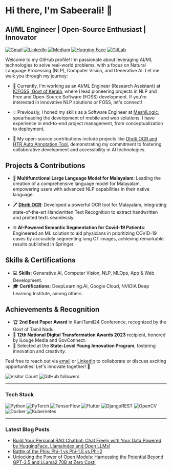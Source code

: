 # Hi there, I'm Sabeerali! 👋
## AI/ML Engineer | Open-Source Enthusiast | Innovator

[![Gmail](https://img.shields.io/badge/Gmail-D14836?style=for-the-badge&logo=gmail&logoColor=white)](mailto:sabeerali.professional@gmail.com) 
[![LinkedIn](https://img.shields.io/badge/linkedin-%230077B5.svg?style=for-the-badge&logo=linkedin&logoColor=white)](https://www.linkedin.com/in/sabeeralikp) 
[![Medium](https://img.shields.io/badge/Medium-12100E?style=for-the-badge&logo=medium&logoColor=white)](https://sabeerali.medium.com) 
[![Hugging Face](https://img.shields.io/badge/Hugging%20Face-Profile-lightgreen?style=flat-square&logo=huggingface)](https://huggingface.co/Sabeerali)
[![GitLab](https://img.shields.io/badge/gitlab-%23181717.svg?style=for-the-badge&logo=gitlab&logoColor=white)](https://gitlab.com/sabeeralikp) 

Welcome to my GitHub profile! I'm passionate about leveraging AI/ML technologies to solve real-world problems, with a focus on Natural Language Processing (NLP), Computer Vision, and Generative AI. Let me walk you through my journey:

- 🚀 Currently, I'm working as an AI/ML Engineer (Research Assistant) at [ICFOSS, Govt of Kerala](https://icfoss.in/), where I lead pioneering projects in NLP and Free and Open-Source Software (FOSS) development. If you're interested in innovative NLP solutions or FOSS, let's connect!

- 💡 Previously, I honed my skills as a Software Engineer at [MeshiLogic](https://www.meshilogic.com/), spearheading the development of mobile and web solutions. I have experience in end-to-end project management, from conceptualization to deployment.

- 🔬 My open-source contributions include projects like [Dhriti OCR and HTR Auto Annotation Tool](https://gitlab.com/icfoss/Malayalam-Computing/malayalam-ocr-with-integrated-htr/), demonstrating my commitment to fostering collaborative development and accessibility in AI technologies.

## Projects & Contributions

- 📘 **Multifunctional Large Language Model for Malayalam**: Leading the creation of a comprehensive language model for Malayalam, empowering users with advanced NLP capabilities in their native language.

- 🖊️ **[Dhriti OCR](https://gitlab.com/icfoss/Malayalam-Computing/malayalam-ocr-with-integrated-htr/)**: Developed a powerful OCR tool for Malayalam, integrating state-of-the-art Handwritten Text Recognition to extract handwritten and printed texts seamlessly.

- 🌐 **AI-Powered Semantic Segmentation for Covid-19 Patients**: Engineered an ML solution to aid physicians in prioritizing COVID-19 cases by accurately segmenting lung CT images, achieving remarkable results published in Springer.

## Skills & Certifications

- 💻 **Skills**: Generative AI, Computer Vision, NLP, MLOps, App & Web Development.
- 🎓 **Certifications**: DeepLearning.AI, Google Cloud, NVIDIA Deep Learning Institute, among others.

## Achievements & Recognition

- 🏆 **2nd Best Paper Award** in KaniTamil24 Conference, recognized by the Govt of Tamil Nadu.
- 🌟 **12th National Digital Transformation Awards 2023** recipient, honored by iLouge Media and GovConnect.
- 🚀 Selected at the **State-Level Young Innovation Program**, fostering innovation and creativity.

Feel free to reach out via [email](mailto:sabeerali.professional@gmail.com) or [LinkedIn](https://www.linkedin.com/in/sabeeralikp) to collaborate or discuss exciting opportunities! Let's innovate together! 🌟

![Visitor Count](https://profile-counter.glitch.me/sabeeralikp/count.svg)
![GitHub followers](https://img.shields.io/github/followers/sabeeralikp?style=social)

---

### Tech Stack

![Python](https://img.shields.io/badge/python-3670A0?style=for-the-badge&logo=python&logoColor=ffdd54)
![PyTorch](https://img.shields.io/badge/PyTorch-%23EE4C2C.svg?style=for-the-badge&logo=PyTorch&logoColor=white)
![TensorFlow](https://img.shields.io/badge/TensorFlow-%23FF6F00.svg?style=for-the-badge&logo=TensorFlow&logoColor=white)
![Flutter](https://img.shields.io/badge/Flutter-%2302569B.svg?style=for-the-badge&logo=Flutter&logoColor=white)
![DjangoREST](https://img.shields.io/badge/DJANGO-REST-ff1709?style=for-the-badge&logo=django&logoColor=white&color=ff1709&labelColor=gray)
![OpenCV](https://img.shields.io/badge/opencv-%23white.svg?style=for-the-badge&logo=opencv&logoColor=white)
![Docker](https://img.shields.io/badge/docker-%230db7ed.svg?style=for-the-badge&logo=docker&logoColor=white)
![Kubernetes](https://img.shields.io/badge/kubernetes-%23326ce5.svg?style=for-the-badge&logo=kubernetes&logoColor=white)

---

### Latest Blog Posts

<!-- BLOG-POST-LIST:START -->
- [Build Your Personal RAG Chatbot: Chat Freely with Your Data Powered by HuggingFace, LlamaIndex and Open LLMs!](https://sabeerali.medium.com/build-your-personal-rag-chatbot-chat-freely-with-your-data-powered-by-llamaindex-and-open-llms-63eb8ad1a053)
- [Battle of the Phis: Phi-1 vs Phi-1.5 vs Phi-2](https://sabeerali.medium.com/battle-of-the-phis-phi-1-vs-phi-1-5-vs-phi-2-ba496c2e0857)
- [Unlocking the Power of Open Models: Harnessing the Potential Beyond GPT-3.5 and LLama2 70B at Zero Cost!](https://sabeerali.medium.com/unlocking-the-power-of-open-models-harnessing-the-potential-beyond-gpt-3-5-5f585d23c0cc)
<!-- BLOG-POST-LIST:END -->

<!-- ![Sabeerali KP's GitHub stats](https://github-readme-stats.vercel.app/api?username=sabeeralikp&show_icons=true&theme=radical) -->
